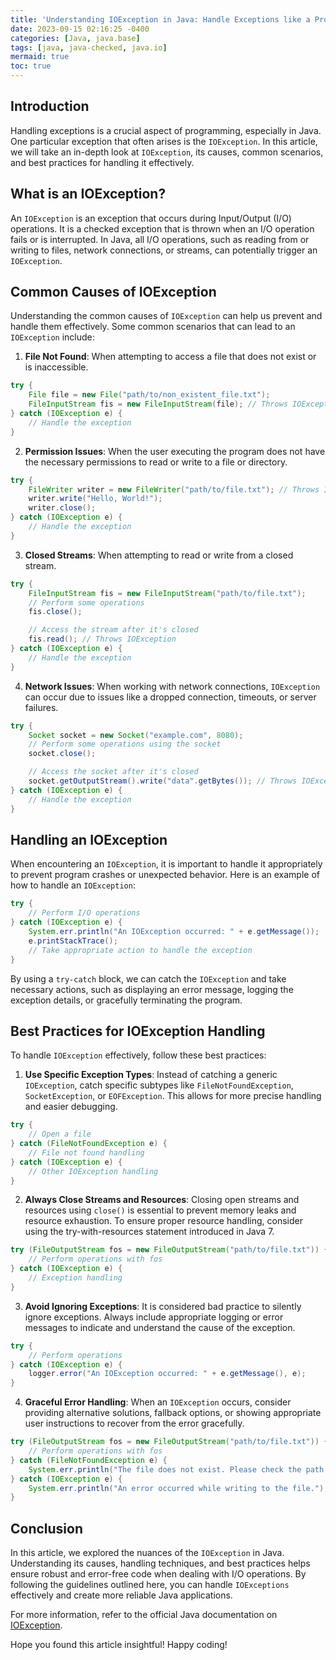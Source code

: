```yaml
---
title: 'Understanding IOException in Java: Handle Exceptions like a Pro'
date: 2023-09-15 02:16:25 -0400
categories: [Java, java.base]
tags: [java, java-checked, java.io]
mermaid: true
toc: true
---
```


## Introduction

Handling exceptions is a crucial aspect of programming, especially in Java. One particular exception that often arises is the `IOException`. In this article, we will take an in-depth look at `IOException`, its causes, common scenarios, and best practices for handling it effectively.

## What is an IOException?

An `IOException` is an exception that occurs during Input/Output (I/O) operations. It is a checked exception that is thrown when an I/O operation fails or is interrupted. In Java, all I/O operations, such as reading from or writing to files, network connections, or streams, can potentially trigger an `IOException`.

## Common Causes of IOException

Understanding the common causes of `IOException` can help us prevent and handle them effectively. Some common scenarios that can lead to an `IOException` include:
1. **File Not Found**: When attempting to access a file that does not exist or is inaccessible. 
```java
try {
    File file = new File("path/to/non_existent_file.txt");
    FileInputStream fis = new FileInputStream(file); // Throws IOException
} catch (IOException e) {
    // Handle the exception
}
```
2. **Permission Issues**: When the user executing the program does not have the necessary permissions to read or write to a file or directory.
```java
try {
    FileWriter writer = new FileWriter("path/to/file.txt"); // Throws IOException
    writer.write("Hello, World!");
    writer.close();
} catch (IOException e) {
    // Handle the exception
}
```
3. **Closed Streams**: When attempting to read or write from a closed stream.
```java
try {
    FileInputStream fis = new FileInputStream("path/to/file.txt");
    // Perform some operations
    fis.close();

    // Access the stream after it's closed
    fis.read(); // Throws IOException
} catch (IOException e) {
    // Handle the exception
}
```
4. **Network Issues**: When working with network connections, `IOException` can occur due to issues like a dropped connection, timeouts, or server failures.
```java
try {
    Socket socket = new Socket("example.com", 8080);
    // Perform some operations using the socket
    socket.close();

    // Access the socket after it's closed
    socket.getOutputStream().write("data".getBytes()); // Throws IOException
} catch (IOException e) {
    // Handle the exception
}
```

## Handling an IOException

When encountering an `IOException`, it is important to handle it appropriately to prevent program crashes or unexpected behavior. Here is an example of how to handle an `IOException`:

```java
try {
    // Perform I/O operations
} catch (IOException e) {
    System.err.println("An IOException occurred: " + e.getMessage());
    e.printStackTrace();
    // Take appropriate action to handle the exception
}
```

By using a `try-catch` block, we can catch the `IOException` and take necessary actions, such as displaying an error message, logging the exception details, or gracefully terminating the program.

## Best Practices for IOException Handling

To handle `IOException` effectively, follow these best practices:
1. **Use Specific Exception Types**: Instead of catching a generic `IOException`, catch specific subtypes like `FileNotFoundException`, `SocketException`, or `EOFException`. This allows for more precise handling and easier debugging.
```java
try {
    // Open a file
} catch (FileNotFoundException e) {
    // File not found handling
} catch (IOException e) {
    // Other IOException handling
}
```
2. **Always Close Streams and Resources**: Closing open streams and resources using `close()` is essential to prevent memory leaks and resource exhaustion. To ensure proper resource handling, consider using the try-with-resources statement introduced in Java 7.
```java
try (FileOutputStream fos = new FileOutputStream("path/to/file.txt")) {
    // Perform operations with fos
} catch (IOException e) {
    // Exception handling
}
```
3. **Avoid Ignoring Exceptions**: It is considered bad practice to silently ignore exceptions. Always include appropriate logging or error messages to indicate and understand the cause of the exception.
```java
try {
    // Perform operations
} catch (IOException e) {
    logger.error("An IOException occurred: " + e.getMessage(), e);
}
```
4. **Graceful Error Handling**: When an `IOException` occurs, consider providing alternative solutions, fallback options, or showing appropriate user instructions to recover from the error gracefully.
```java
try (FileOutputStream fos = new FileOutputStream("path/to/file.txt")) {
    // Perform operations with fos
} catch (FileNotFoundException e) {
    System.err.println("The file does not exist. Please check the path.");
} catch (IOException e) {
    System.err.println("An error occurred while writing to the file.");
}
```

## Conclusion

In this article, we explored the nuances of the `IOException` in Java. Understanding its causes, handling techniques, and best practices helps ensure robust and error-free code when dealing with I/O operations. By following the guidelines outlined here, you can handle `IOExceptions` effectively and create more reliable Java applications.

For more information, refer to the official Java documentation on [IOException](https://docs.oracle.com/en/java/javase/11/docs/api/java.base/java/io/IOException.html).

Hope you found this article insightful! Happy coding!

